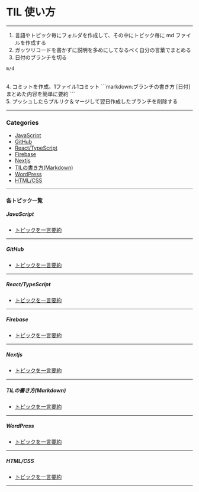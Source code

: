 # TIL 使い方

---

1. 言語やトピック毎にフォルダを作成して、その中にトピック毎に md ファイルを作成する
   <br/>
2. ガッツリコードを書かずに説明を多めにしてなるべく自分の言葉でまとめる
   <br/>
3. 日付のブランチを切る

```markdown:ブランチ
m/d
```

  <br/>
4. コミットを作成。1ファイル1コミット
```markdown:ブランチの書き方
[日付]まとめた内容を簡単に要約
```
  <br/>
5. プッシュしたらプルリク＆マージして翌日作成したブランチを削除する

---


### Categories
* [JavaScript](URL)
* [GitHub](URL)
* [React/TypeScript](URL)
* [Firebase](URL)
* [Nextjs](URL)
* [TILの書き方(Markdown)](URL)
* [WordPress](URL)
* [HTML/CSS](URL)

---

#### 各トピック一覧

##### JavaScript
* [トピックを一言要約](URL)
---

##### GitHub
* [トピックを一言要約](URL)
---

##### React/TypeScript
* [トピックを一言要約](URL)
---

##### Firebase
* [トピックを一言要約](URL)
---

##### Nextjs
* [トピックを一言要約](URL)
---

##### TILの書き方(Markdown)
* [トピックを一言要約](URL)
---

##### WordPress
* [トピックを一言要約](URL)
---

##### HTML/CSS
* [トピックを一言要約](URL)
---
